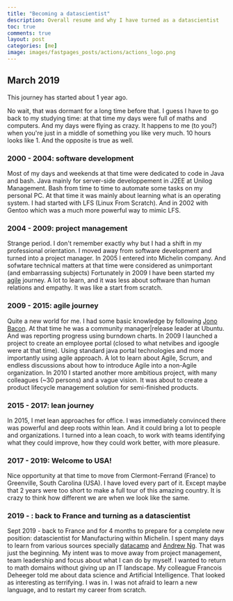 ```yaml
---
title: "Becoming a datascientist"
description: Overall resume and why I have turned as a datascientist
toc: true
comments: true
layout: post
categories: [me]
image: images/fastpages_posts/actions/actions_logo.png
---
```


## March 2019
This journey has started about 1 year ago.

No wait, that was dormant for a long time before that.
I guess I have to go back to my studying time: at that time my days were full of maths and computers.
And my days were flying as crazy. It happens to me (to you?) when you're just in a middle of something you like very much. 10 hours looks like 1. 
And the opposite is true as well.

### 2000 - 2004: software development
Most of my days and weekends at that time were dedicated to code in Java and bash. Java mainly for server-side developpement in J2EE at Unilog Management. Bash from time to time to automate some tasks on my personal PC. At that time it was mainly about learning what is an operating system. 
I had started with LFS (Linux From Scratch). And in 2002 with Gentoo which was a much more powerful way to mimic LFS.

### 2004 - 2009: project management
Strange period.
I don't remember exactly why but I had a shift in my professional orientation. I moved away from software development and turned into a project manager. In 2005 I entered into Michelin company. And sofwtare technical matters at that time were considered as unimportant (and embarrassing subjects)
Fortunately in 2009 I have been started my [agile](https://agilemanifesto.org/) journey. A lot to learn, and it was less about software than human relations and empathy. It was like a start from scratch. 

### 2009 - 2015: agile journey
Quite a new world for me. I had some basic knowledge by following [Jono Bacon](https://www.jonobacon.com/). At that time he was a community manager|release leader at Ubuntu. And was reporting progress using burndown charts.
In 2009 I launched a project to create an employee portal (closed to what netvibes and igoogle were at that time). Using standard java portal technologies and more importantly using agile approach. A lot to learn about Agile, Scrum, and endless discussions about how to introduce Agile into a non-Agile organization.
In 2010 I started another more ambitious project, with many colleagues (~30 persons) and a vague vision. It was about to create a product lifecycle management solution for semi-finished products.

### 2015 - 2017: lean journey
In 2015, I met lean approaches for office. 
I was immediately convinced there was powerful and deep roots within lean. And it could bring a lot to people and organizations.
I turned into a lean coach, to work with teams identifying what they could improve, how they could work better, with more pleasure.

### 2017 - 2019: Welcome to USA!
Nice opportunity at that time to move from Clermont-Ferrand (France) to Greenville, South Carolina (USA).
I have loved every part of it. Except maybe that 2 years were too short to make a full tour of this amazing country. It is crazy to think how different we are when we look like the same.

### 2019 - : back to France and turning as a datascientist
Sept 2019 - back to France and for 4 months to prepare for a complete new position: datascientist for Manufacturing within Michelin.
I spent many days to learn from various sources specially [datacamp](https://www.datacamp.com) and [Andrew Ng](https://en.wikipedia.org/wiki/Andrew_Ng).
That was just the beginning.
My intent was to move away from project management, team leadership and focus about what I can do by myself. I wanted to return to math domains without giving up an IT landscape. My colleague Francois Deheeger told me about data science and Artificial Intelligence. That looked as interesting as terrifying. I was in.
I was not afraid to learn a new language, and to restart my career from scratch.

